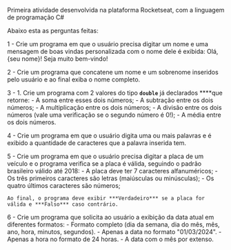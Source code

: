 Primeira atividade desenvolvida na plataforma Rocketseat, com a linguagem de programação C#

Abaixo esta as perguntas feitas:

1 - Crie um programa em que o usuário precisa digitar um nome e uma mensagem de boas vindas personalizada com o nome dele é exibida:  Olá, {seu nome}! Seja muito bem-vindo!

2 - Crie um programa que concatene um nome e um sobrenome inseridos pelo usuário e ao final exiba o nome completo.

3 - 1. Crie um programa com 2 valores do tipo **`double`** já declarados ****que retorne:
    - A soma entre esses dois números;
    - A subtração entre os dois números;
    - A multiplicação entre os dois números;
    - A divisão entre os dois números (vale uma verificação se o segundo número é 0!);
    - A média entre os dois números.

4 - Crie um programa em que o usuário digita uma ou mais palavras e é exibido a quantidade de caracteres que a palavra inserida tem.

5 -  Crie um programa em que o usuário precisa digitar a placa de um veículo e o programa verifica se a placa é válida, seguindo o padrão brasileiro válido até 2018:
    - A placa deve ter 7 caracteres alfanuméricos;
    - Os três primeiros caracteres são letras (maiúsculas ou minúsculas);
    - Os quatro últimos caracteres são números;
    
    Ao final, o programa deve exibir ***Verdadeiro*** se a placa for válida e ***Falso*** caso contrário.

6 -  Crie um programa que solicita ao usuário a exibição da data atual em diferentes formatos:
    - Formato completo (dia da semana, dia do mês, mês, ano, hora, minutos, segundos).
    - Apenas a data no formato "01/03/2024".
    - Apenas a hora no formato de 24 horas.
    - A data com o mês por extenso.


